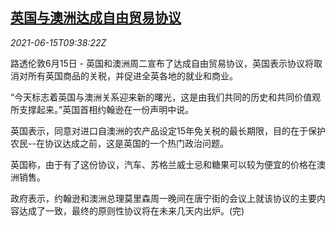 <!--1623754862000-->
[英国与澳洲达成自由贸易协议](https://cn.reuters.com/article/uk-au-free-trade-deal-0615-idCNKCS2DR0VX)
------

<div><i>2021-06-15T09:38:22Z</i></div><p>路透伦敦6月15日 - 英国和澳洲周二宣布了达成自由贸易协议，英国表示协议将取消对所有英国商品的关税，并促进全英各地的就业和商业。</p><p>“今天标志着英国与澳洲关系迎来新的曙光，这是由我们共同的历史和共同价值观所支撑起来。”英国首相约翰逊在一份声明中说。</p><p>英国表示，同意对进口自澳洲的农产品设定15年免关税的最长期限，目的在于保护农民--在协议达成之前，这是英国的一个热门政治问题。</p><p>英国称，由于有了这份协议，汽车、苏格兰威士忌和糖果可以较为便宜的价格在澳洲销售。</p><p>政府表示，约翰逊和澳洲总理莫里森周一晚间在唐宁街的会议上就该协议的主要内容达成了一致，最终的原则性协议将在未来几天内出炉。(完)</p>
